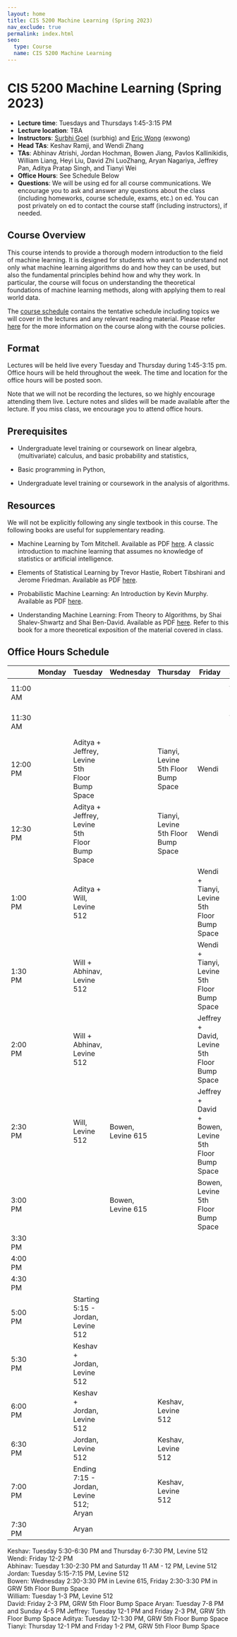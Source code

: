 ```yaml
---
layout: home
title: CIS 5200 Machine Learning (Spring 2023)
nav_exclude: true
permalink: index.html
seo:
  type: Course
  name: CIS 5200 Machine Learning
---
```


# CIS 5200 Machine Learning (Spring 2023)

- **Lecture time**: Tuesdays and Thursdays 1:45-3:15 PM
- **Lecture location**: TBA
- **Instructors**: [Surbhi Goel](https://www.surbhigoel.com) (surbhig) and [Eric Wong](https://www.cis.upenn.edu/~exwong/) (exwong)
- **Head TAs**: Keshav Ramji, and Wendi Zhang
- **TAs**: Abhinav Atrishi, Jordan Hochman, Bowen Jiang, Pavlos Kallinikidis, William Liang, Heyi Liu, David Zhi LuoZhang, Aryan Nagariya, Jeffrey Pan, Aditya Pratap Singh, and Tianyi Wei
- **Office Hours**: See Schedule Below
- **Questions**: We will be using ed for all course communications. We encourage you to ask and answer any questions about the class (including homeworks, course schedule, exams, etc.) on ed. You can post privately on ed to contact the course staff (including instructors), if needed.


## Course Overview

This course intends to provide a thorough modern introduction to the field of machine learning. It is designed for students who want to understand not only what machine learning algorithms do and how they can be used, but also the fundamental principles behind how and why they work. In particular, the course will focus on understanding the theoretical foundations of machine learning methods, along with applying them to real world data.

The [course schedule](calendar.md) contains the tentative schedule including topics we will cover in the lectures and any relevant reading material. Please refer [here](about.md) for the more information on the course along with the course policies.

## Format

Lectures will be held live every Tuesday and Thursday during 1:45-3:15 pm. Office hours will be held throughout the week. The time and location for the office hours will be posted soon.

Note that we will not be recording the lectures, so we highly encourage attending them live. Lecture notes and slides will be made available after the lecture. If you miss class, we encourage you to attend office hours.

## Prerequisites

- Undergraduate level training or coursework on linear algebra, (multivariate) calculus, and basic probability and statistics,

- Basic programming in Python,

- Undergraduate level training or coursework in the analysis of algorithms.


## Resources 

We will not be explicitly following any single textbook in this course. The following books are useful for supplementary reading.

- Machine Learning by Tom Mitchell. Available as PDF [here](http://www.cs.cmu.edu/~tom/mlbook.html). A classic introduction to machine learning that assumes no knowledge of statistics or artificial intelligence. 

- Elements of Statistical Learning by Trevor Hastie, Robert Tibshirani and Jerome Friedman. Available as PDF [here](https://hastie.su.domains/Papers/ESLII.pdf]).

- Probabilistic Machine Learning: An Introduction by Kevin Murphy. Available as PDF [here](https://probml.github.io/pml-book/book1.html).

- Understanding Machine Learning: From Theory to Algorithms, by Shai Shalev-Shwartz and Shai Ben-David. Available as PDF [here](https://www.cs.huji.ac.il/~shais/UnderstandingMachineLearning/understanding-machine-learning-theory-algorithms.pdf). Refer to this book for a more theoretical exposition of the material covered in class.

## Office Hours Schedule

|  | Monday | Tuesday | Wednesday | Thursday | Friday | Saturday | Sunday |
| ------------ | ------------- | ------------- | ------------- | ------------- | ------------- | ------------- | ------------- | 
| 11:00 AM  |   |   |   |   |   | Abhinav, Levine 512  |   |
| 11:30 AM  |   |   |   |  |   | Abhinav, Levine 512 |   |
| 12:00 PM  |   | Aditya + Jeffrey, Levine 5th Floor Bump Space |   | Tianyi, Levine 5th Floor Bump Space | Wendi  |   |   |
| 12:30 PM  |   | Aditya + Jeffrey, Levine 5th Floor Bump Space |   | Tianyi, Levine 5th Floor Bump Space | Wendi  |  |   |
| 1:00 PM  |    | Aditya + Will, Levine 512 |   |  | Wendi + Tianyi, Levine 5th Floor Bump Space |   |  |
| 1:30 PM  |    | Will + Abhinav, Levine 512  |   |   | Wendi + Tianyi, Levine 5th Floor Bump Space |   |   |
| 2:00 PM  |    | Will + Abhinav, Levine 512  |   |   | Jeffrey + David, Levine 5th Floor Bump Space |   |   |
| 2:30 PM  |    | Will, Levine 512  | Bowen, Levine 615  |   | Jeffrey + David + Bowen, Levine 5th Floor Bump Space |   |   |
| 3:00 PM  |    |   | Bowen, Levine 615  |   |  Bowen, Levine 5th Floor Bump Space |  |   |
| 3:30 PM  |    |   |   |   |   |  |   |
| 4:00 PM  |    |   |   |   |   |   | Aryan  |
| 4:30 PM  |    |   |   |   |   |   | Aryan  |
| 5:00 PM  |    | Starting 5:15 - Jordan, Levine 512  |  |   |   |  |   |
| 5:30 PM  |    | Keshav + Jordan, Levine 512  |  |   |   |  |   |
| 6:00 PM  |    | Keshav + Jordan, Levine 512  |   | Keshav, Levine 512  |   |   |   |
| 6:30 PM  |    | Jordan, Levine 512  |   | Keshav, Levine 512  |   |   |
| 7:00 PM  |    | Ending 7:15 - Jordan, Levine 512; Aryan  |   | Keshav, Levine 512  |   |   |   |
| 7:30 PM  |    | Aryan |  |   |   |  |   |   


Keshav: Tuesday 5:30-6:30 PM and Thursday 6-7:30 PM, Levine 512   
Wendi: Friday 12-2 PM       
Abhinav: Tuesday 1:30-2:30 PM and Saturday 11 AM - 12 PM, Levine 512   
Jordan: Tuesday 5:15-7:15 PM, Levine 512   
Bowen: Wednesday 2:30-3:30 PM in Levine 615, Friday 2:30-3:30 PM in GRW 5th Floor Bump Space   
William: Tuesday 1-3 PM, Levine 512   
David: Friday 2-3 PM, GRW 5th Floor Bump Space
Aryan: Tuesday 7-8 PM and Sunday 4-5 PM
Jeffrey: Tuesday 12-1 PM and Friday 2-3 PM, GRW 5th Floor Bump Space
Aditya: Tuesday 12-1:30 PM, GRW 5th Floor Bump Space   
Tianyi: Thursday 12-1 PM and Friday 1-2 PM, GRW 5th Floor Bump Space   

